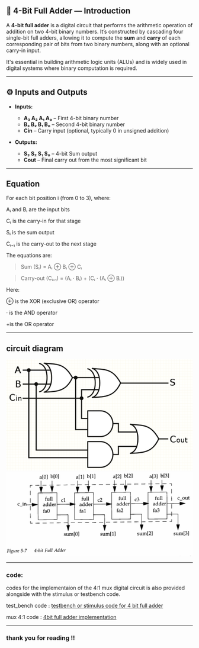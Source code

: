 ## 🧮 4-Bit Full Adder — Introduction

A **4-bit full adder** is a digital circuit that performs the arithmetic operation of addition on two 4-bit binary numbers. It’s constructed by cascading four single-bit full adders, allowing it to compute the **sum** and **carry** of each corresponding pair of bits from two binary numbers, along with an optional carry-in input.

It's essential in building arithmetic logic units (ALUs) and is widely used in digital systems where binary computation is required.

---

## ⚙️ Inputs and Outputs

- **Inputs:**
  - **A₃ A₂ A₁ A₀** – First 4-bit binary number
  - **B₃ B₂ B₁ B₀** – Second 4-bit binary number
  - **Cin** – Carry input (optional, typically 0 in unsigned addition)

- **Outputs:**
  - **S₃ S₂ S₁ S₀** – 4-bit Sum output
  - **Cout** – Final carry out from the most significant bit

---
## Equation


For each bit position i (from 0 to 3), where:

Aᵢ and Bᵢ are the input bits

Cᵢ is the carry-in for that stage

Sᵢ is the sum output

Cᵢ₊₁ is the carry-out to the next stage

The equations are:

> Sum (Sᵢ) = Aᵢ ⊕ Bᵢ ⊕ Cᵢ

> Carry-out (Cᵢ₊₁) = (Aᵢ · Bᵢ) + (Cᵢ · (Aᵢ ⊕ Bᵢ))

Here:

⊕ is the XOR (exclusive OR) operator

· is the AND operator

+is the OR operator

---

## circuit diagram
![1 bit full adder](image-1.png)
![4 bit full adder](image.png)


---
### code:
codes for the implementaion of the 4:1 mux digital circuit is also provided alongside with the stimulus or testbench code.

test_bench code : 
[testbench or stimulus code for 4 bit full adder](fulladdr4_tb.v) 

mux 4:1 code : 
[4bit full adder implementation ](fulladdr4.v)


---

### thank you for reading !!
